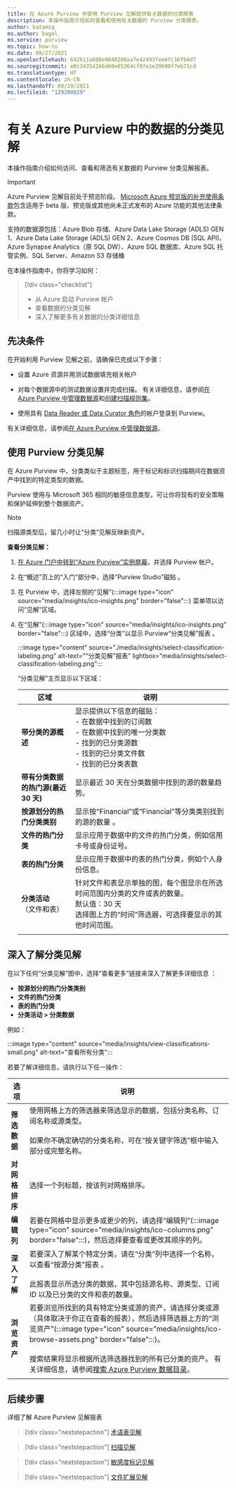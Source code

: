 ```yaml
---
title: 在 Azure Purview 中使用 Purview 见解提供有关数据的分类报表
description: 本操作指南介绍如何查看和使用有关数据的 Purview 分类报表。
author: batamig
ms.author: bagol
ms.service: purview
ms.topic: how-to
ms.date: 09/27/2021
ms.openlocfilehash: 642611a680e0848208aa7e42493fee6fc16fb4d7
ms.sourcegitcommit: e8c34354266d00e85364cf07e1e39600f7eb71cd
ms.translationtype: HT
ms.contentlocale: zh-CN
ms.lasthandoff: 09/29/2021
ms.locfileid: "129208829"
---
```

# <a name="classification-insights-about-your-data-from-azure-purview"></a>有关 Azure Purview 中的数据的分类见解

本操作指南介绍如何访问、查看和筛选有关数据的 Purview 分类见解报表。

> [!IMPORTANT]
> Azure Purview 见解目前处于预览阶段。 [Microsoft Azure 预览版的补充使用条款](https://azure.microsoft.com/support/legal/preview-supplemental-terms/)包含适用于 beta 版、预览版或其他尚未正式发布的 Azure 功能的其他法律条款。

支持的数据源包括：Azure Blob 存储、Azure Data Lake Storage (ADLS) GEN 1、Azure Data Lake Storage (ADLS) GEN 2、Azure Cosmos DB (SQL API)、Azure Synapse Analytics（原 SQL DW）、Azure SQL 数据库、Azure SQL 托管实例、SQL Server、Amazon S3 存储桶

在本操作指南中，你将学习如何：

> [!div class="checklist"]
> - 从 Azure 启动 Purview 帐户
> - 查看数据的分类见解
> - 深入了解更多有关数据的分类详细信息

## <a name="prerequisites"></a>先决条件

在开始利用 Purview 见解之前，请确保已完成以下步骤：

- 设置 Azure 资源并用测试数据填充相关帐户

- 对每个数据源中的测试数据设置并完成扫描。 有关详细信息，请参阅[在 Azure Purview 中管理数据源](manage-data-sources.md)和[创建扫描规则集](create-a-scan-rule-set.md)。

- 使用具有 [Data Reader 或 Data Curator 角色](catalog-permissions.md#roles)的帐户登录到 Purview。

有关详细信息，请参阅[在 Azure Purview 中管理数据源](manage-data-sources.md)。

## <a name="use-purview-classification-insights"></a>使用 Purview 分类见解

在 Azure Purview 中，分类类似于主题标签，用于标记和标识扫描期间在数据资产中找到的特定类型的数据。

Purview 使用与 Microsoft 365 相同的敏感信息类型，可让你将现有的安全策略和保护延伸到整个数据资产。

> [!NOTE]
> 扫描源类型后，留几小时让“分类”见解反映新资产。

**查看分类见解：**

1. [在 Azure 门户中转到“Azure Purview”实例屏幕](https://aka.ms/purviewportal)，并选择 Purview 帐户。

1. 在“概述”页上的“入门”部分中，选择“Purview Studio”磁贴  。

1. 在 Purview 中，选择左侧的“见解”(:::image type="icon" source="media/insights/ico-insights.png" border="false":::) 菜单项以访问“见解”区域。

1. 在“见解”(:::image type="icon" source="media/insights/ico-insights.png" border="false":::) 区域中，选择“分类”以显示 Purview“分类见解”报表  。

   :::image type="content" source="./media/insights/select-classification-labeling.png" alt-text="“分类见解”报表" lightbox="media/insights/select-classification-labeling.png":::

   “分类见解”主页显示以下区域：

   |区域  |说明  |
   |---------|---------|
   |**带分类的源概述**     |显示提供以下信息的磁贴： <br>- 在数据中找到的订阅数 <br>- 在数据中找到的唯一分类数 <br>- 找到的已分类源数 <br>- 找到的已分类文件数 <br>- 找到的已分类表数         |
   |**带有分类数据的热门源(最近 30 天)**     |显示最近 30 天在分类数据中找到的源的数量趋势。            |
   |**按源划分的热门分类类别**     |显示按“Financial”或“Financial”等分类类别找到的源的数量 。      |
   |**文件的热门分类**     |显示应用于数据中的文件的热门分类，例如信用卡号或身份证号。         |
   |**表的热门分类**     | 显示应用于数据中的表的热门分类，例如个人身份信息。 |   
   |  **分类活动** <br>（文件和表） |  针对文件和表显示单独的图，每个图显示在所选时间范围内分类的文件或表的数量。 <br>默认值：30 天<br>选择图上方的“时间”筛选器，可选择要显示的其他时间范围。    |
   |    |    |

## <a name="classification-insights-drilldown"></a>深入了解分类见解

在以下任何“分类见解”图中，选择“查看更多”链接来深入了解更多详细信息 ：

- **按源划分的热门分类类别**
- **文件的热门分类**
- **表的热门分类**
- **分类活动 > 分类数据**

例如：

:::image type="content" source="media/insights/view-classifications-small.png" alt-text="查看所有分类":::

若要了解详细信息，请执行以下任一操作：

|选项  |说明  |
|---------|---------|
|**筛选数据**     |  使用网格上方的筛选器来筛选显示的数据，包括分类名称、订阅名称或源类型。 <br><br>如果你不确定确切的分类名称，可在“按关键字筛选”框中输入部分或完整名称。       |
|**对网格排序** |选择一个列标题，按该列对网格排序。 | 
|**编辑列**     |  若要在网格中显示更多或更少的列，请选择“编辑列”(:::image type="icon" source="media/insights/ico-columns.png" border="false":::)，然后选择要查看或更改其顺序的列。   |
|**深入了解**     | 若要深入了解某个特定分类，请在“分类”列中选择一个名称，以查看“按源分类”报表 。 <br><br>此报表显示所选分类的数据，其中包括源名称、源类型、订阅 ID 以及已分类的文件和表的数量。      |
|**浏览资产**     |  若要浏览所找到的具有特定分类或源的资产，请选择分类或源（具体取决于你正在查看的报表），然后选择筛选器上方的“浏览资产”(:::image type="icon" source="media/insights/ico-browse-assets.png" border="false":::)。 <br><br>搜索结果将显示根据所选筛选器找到的所有已分类的资产。  有关详细信息，请参阅[搜索 Azure Purview 数据目录](how-to-search-catalog.md)。       |
| | |

## <a name="next-steps"></a>后续步骤

详细了解 Azure Purview 见解报表
> [!div class="nextstepaction"]
> [术语表见解](glossary-insights.md)

> [!div class="nextstepaction"]
> [扫描见解](scan-insights.md)

> [!div class="nextstepaction"]
> [敏感度标记见解](./sensitivity-insights.md)

> [!div class="nextstepaction"]
> [文件扩展见解](file-extension-insights.md)
